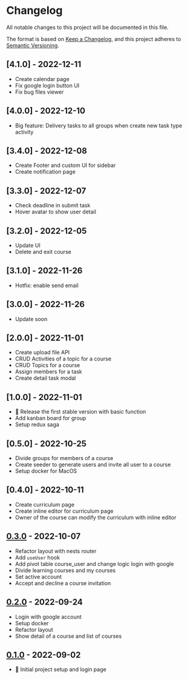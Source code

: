 # Changelog

All notable changes to this project will be documented in this file.

The format is based on [Keep a Changelog](https://keepachangelog.com/en/1.0.0/),
and this project adheres to [Semantic Versioning](https://semver.org/spec/v2.0.0.html).

## [4.1.0] - 2022-12-11

- Create calendar page
- Fix google login button UI
- Fix bug files viewer

## [4.0.0] - 2022-12-10

- Big feature: Delivery tasks to all groups when create new task type activity

## [3.4.0] - 2022-12-08

- Create Footer and custom UI for sidebar
- Create notification page

## [3.3.0] - 2022-12-07

- Check deadline in submit task
- Hover avatar to show user detail

## [3.2.0] - 2022-12-05

- Update UI
- Delete and exit course

## [3.1.0] - 2022-11-26

- Hotfix: enable send email

## [3.0.0] - 2022-11-26

- Update soon

## [2.0.0] - 2022-11-01

- Create upload file API
- CRUD Activities of a topic for a course
- CRUD Topics for a course
- Assign members for a task
- Create detail task modal

## [1.0.0] - 2022-11-01

- 🚀 Release the first stable version with basic function
- Add kanban board for group
- Setup redux saga

## [0.5.0] - 2022-10-25

- Divide groups for members of a course
- Create seeder to generate users and invite all user to a course
- Setup docker for MacOS

## [0.4.0] - 2022-10-11

- Create curriculum page
- Create inline editor for curriculum page
- Owner of the course can modify the curriculum with inline editor

## [0.3.0] - 2022-10-07

- Refactor layout with nests router
- Add `useUser` hook
- Add pivot table course_user and change logic login with google
- Divide learning courses and my courses
- Set active account
- Accept and decline a course invitation

## [0.2.0] - 2022-09-24

- Login with google account
- Setup docker
- Refactor layout
- Show detail of a course and list of courses

## [0.1.0] - 2022-09-02

- 🚀 Initial project setup and login page

[unreleased]: https://github.com/richardktran/ElTeam/compare/0.3.0...HEAD
[0.3.0]: https://github.com/richardktran/ElTeam/releases/tag/0.3.0
[0.2.0]: https://github.com/richardktran/ElTeam/releases/tag/0.2.0
[0.1.0]: https://github.com/richardktran/ElTeam/releases/tag/0.1.0

